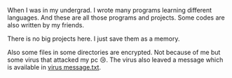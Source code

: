 When I was in my undergrad. I wrote many programs learning different languages. And these are all those programs and projects. Some codes are also written by my friends.

There is no big projects here. I just save them as a memory.

Also some files in some directories are encrypted. Not because of me but some virus that attacked my pc 😢. The virus also leaved a message which is available in [virus message.txt](virus%20message.txt).
